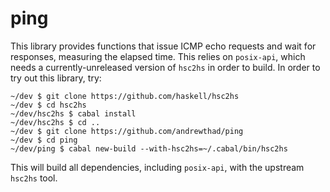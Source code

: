# ping

This library provides functions that issue ICMP echo requests and wait for
responses, measuring the elapsed time. This relies on `posix-api`, which
needs a currently-unreleased version of `hsc2hs` in order to build. In
order to try out this library, try:

```
~/dev $ git clone https://github.com/haskell/hsc2hs
~/dev $ cd hsc2hs
~/dev/hsc2hs $ cabal install
~/dev/hsc2hs $ cd ..
~/dev $ git clone https://github.com/andrewthad/ping
~/dev $ cd ping
~/dev/ping $ cabal new-build --with-hsc2hs=~/.cabal/bin/hsc2hs
```

This will build all dependencies, including `posix-api`, with the
upstream `hsc2hs` tool.


